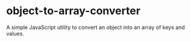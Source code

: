 # object-to-array-converter
A simple JavaScript utility to convert an object into an array of keys and values.
